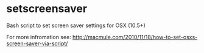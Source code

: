 setscreensaver
==============

Bash script to set screen saver settings for OSX (10.5+)

For more infromation see: http://macmule.com/2010/11/18/how-to-set-osxs-screen-saver-via-script/
